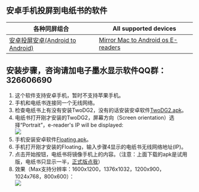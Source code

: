 ## 安卓手机投屏到电纸书的软件 ##
| 各种同屏组合 | All supported devices |
| ------------ | --------------------- |
| [安卓投屏安卓(Android to Android)][ANDROID] | [Mirror Mac to Android os E-readers][BOOX-mac] |
## 安装步骤，咨询请加电子墨水显示软件QQ群：326606690 ##
1. 这个软件支持安卓手机，暂时不支持苹果手机。
2. 手机和电纸书连接同一个无线网络。
3. 检查电纸书上有没有安装TwoDG2，没有的话安装安卓软件[TwoDG2.apk][TwoDG2_apk]。
4. 电纸书打开刚才安装的TwoDG2，屏幕方向（Screen orientation）选择“Portrait”，e-reader's IP will be displayed:  
![][wifi_jpg]
5. 手机安装安卓软件[Floating.apk][Floating_apk]。
6. 手机打开刚才安装的Floating，输入步骤4显示的电纸书无线网络地址(IP)。
7. 点击开始按钮，电纸书将镜像手机上的内容。（注意：上面下载的apk是试用版，电纸书只显示一半，[正式版点我][taobao]）  
8. 效果（Max支持分辨率：1600x1200，1376x1032，1200x900，1024x768，800x600）：  
![][max_jpg]

[DXG]:		https://github.com/nahtethan/dxg-display/blob/master/DXG.md
[BOOX]:		https://github.com/nahtethan/dxg-display/blob/master/BOOX.md
[BOOXen]:	https://github.com/nahtethan/dxg-display/blob/master/BOOXen.md
[ANDROID]:	https://github.com/nahtethan/dxg-display/blob/master/ANDROID.md
[KOBOen]: 	https://github.com/nahtethan/dxg-display/blob/master/e-reader/KOBOen.md
[BOOX-cmd]:	https://github.com/nahtethan/dxg-display/blob/master/e-reader/BOOX-cmd.md
[BOOX-mac]:	https://github.com/nahtethan/dxg-display/blob/master/e-reader/BOOX-mac.md

[max_jpg]:		https://github.com/nahtethan/dxg-display/blob/master/99-pictures/max.jpg
[wifi_jpg]:		https://github.com/nahtethan/dxg-display/blob/master/99-pictures/wifi.jpg
[mirror_jpg]:	https://github.com/nahtethan/dxg-display/blob/master/99-pictures/mirror.jpg
[storage_jpg]:	https://github.com/nahtethan/dxg-display/blob/master/99-pictures/storage.jpg
[eMonitor_jpg]:	https://github.com/nahtethan/dxg-display/blob/master/99-pictures/eMonitor.jpg
[mirror_zip]:	https://raw.githubusercontent.com/nahtethan/dxg-display/master/00-binary/mirror.zip
[TwoDG2_apk]:	https://raw.githubusercontent.com/nahtethan/dxg-display/master/00-binary/TwoDG2.apk
[Floating_apk]:	https://raw.githubusercontent.com/nahtethan/dxg-display/master/00-binary/Floating.apk

[qd]:		http://qd.160.com/
[taobao]:	https://item.taobao.com/item.htm?id=520024244524
